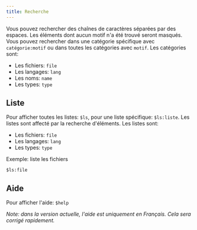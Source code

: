 ```yaml
---
title: Recherche
---
```


Vous pouvez rechercher des chaînes de caractères séparées par des espaces. Les éléments dont aucun motif n'a été trouvé seront masqués. Vous pouvez rechercher dans une catégorie spécifique avec `catégorie:motif` ou dans toutes les catégories avec `motif`. Les catégories sont:
- Les fichiers: `file`
- Les langages: `lang`
- Les noms: `name`
- Les types: `type`


## Liste
Pour afficher toutes les listes: `$ls`, pour une liste spécifique: `$ls:liste`. Les listes sont affecté par la recherche d'éléments.
Les listes sont:
- Les fichiers: `file`
- Les langages: `lang`
- Les types: `type`

Exemple: liste les fichiers
```
$ls:file
```


## Aide
Pour afficher l'aide: `$help`

*Note: dans la version actuelle, l'aide est uniquement en Français. Cela sera corrigé rapidement.*
